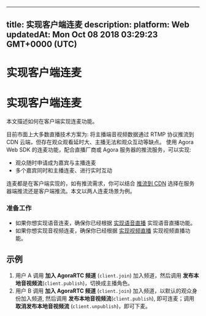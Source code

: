 
---
title: 实现客户端连麦
description: 
platform: Web
updatedAt: Mon Oct 08 2018 03:29:23 GMT+0000 (UTC)
---
# 实现客户端连麦
# 实现客户端连麦

本文描述如何在客户端实现连麦功能。

目前市面上大多数直播技术方案为: 将主播端音视频数据通过 RTMP 协议推流到 CDN 云端，但存在观众观看延时大、主播无法和观众互动等缺点。 使用 Agora Web SDK 的连麦功能，配合直播厂商或 Agora 服务器的推流服务，可以实现:

- 观众随时申请成为嘉宾与主播连麦
- 多个嘉宾同时和主播连麦、进行实时互动

连麦都是在客户端实现的，如有推流需求，你可以结合 [推流到 CDN](../../cn/Quickstart%20Guide/push_stream_web.md) 选择在服务器端推流还是客户端推流。本文以两人连麦场景为例。

### 准备工作

- 如果你想实现语音连麦，确保你已经根据 [实现语音直播](../../cn/Quickstart%20Guide/broadcast_audio_web.md) 实现语音直播功能。
- 如果你想实现音视频连麦，确保你已经根据 [实现视频直播](../../cn/Quickstart%20Guide/broadcast_video_web.md) 实现视频直播功能。

## 示例

1. 用户 A 调用 **加入 AgoraRTC 频道** \(`client.join`\) 加入频道，然后调用 **发布本地音视频流**\(`client.publish`\)，切换成主播角色。
2. 用户 B 调用 **加入 AgoraRTC 频道** \(`client.join`\)  加入频道，以默认的观众身份加入频道, 然后调用 **发布本地音视频流**\(`client.publish`\), 即可连麦；调用 **取消发布本地音视频流** \(`client.unpublish`\)，即可下麦。
